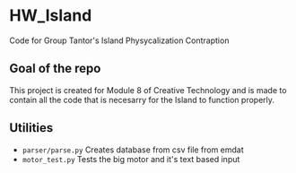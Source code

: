 # HW_Island

Code for Group Tantor's Island Physycalization Contraption

## Goal of the repo 
This project is created for Module 8 of Creative Technology and is made to 
contain all the code that is necesarry for the Island to function properly. 

## Utilities

- `parser/parse.py` Creates database from csv file from emdat
- `motor_test.py` Tests the big motor and it's text based input
